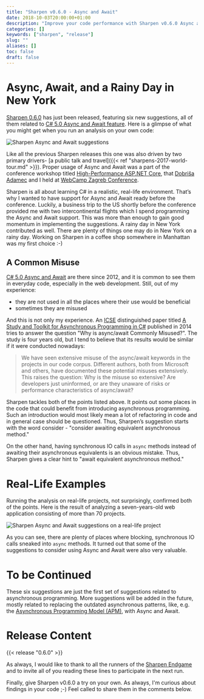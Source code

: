 ```yaml
---
title: "Sharpen v0.6.0 - Async and Await"
date: 2018-10-03T20:00:00+01:00
description: "Improve your code performance with Sharpen v0.6.0 Async and Await suggestions."
categories: []
keywords: ["sharpen", "release"]
slug: ""
aliases: []
toc: false
draft: false
---
```

# Async, Await, and a Rainy Day in New York

[Sharpen 0.6.0](https://marketplace.visualstudio.com/items?itemName=ironcev.sharpen) has just been released, featuring six new suggestions, all of them related to [C# 5.0 Async and Await feature](https://docs.microsoft.com/en-us/dotnet/csharp/programming-guide/concepts/async/). Here is a glimpse of what you might get when you run an analysis on your own code:

![Sharpen Async and Await suggestions](/images/news/sharpen-v0.6.0-async-and-await/sharpen-async-await-suggestions.png)

Like all the previous Sharpen releases this one was also driven by two primary drivers- [a public talk and travel]({{< ref "sharpens-2017-world-tour.md" >}}). Proper usage of Async and Await was a part of the conference workshop titled [High-Performance ASP.NET Core](https://2018.webcampzg.org/workshops/high-performance-aspnet-core/), that [Dobriša Adamec](https://www.linkedin.com/in/dadamec/) and I held at [WebCamp Zagreb Conference](https://2018.webcampzg.org/).

Sharpen is all about learning C# in a realistic, real-life environment. That’s why I wanted to have support for Async and Await ready before the conference. Luckily, a business trip to the US shortly before the conference provided me with two intercontinental flights which I spend programming the Async and Await support. This was more than enough to gain good momentum in implementing the suggestions. A rainy day in New York contributed as well. There are plenty of things one may do in New York on a rainy day. Working on Sharpen in a coffee shop somewhere in Manhattan was my first choice :-)

## A Common Misuse

[C# 5.0 Async and Await](https://docs.microsoft.com/en-us/dotnet/csharp/programming-guide/concepts/async/) are there since 2012, and it is common to see them in everyday code, especially in the web development. Still, out of my experience:

- they are not used in all the places where their use would be beneficial
- sometimes they are misused

And this is not only my experience. An [ICSE](http://www.icse-conferences.org/) distinguished paper titled [A Study and Toolkit for Asynchronous Programming in C#](https://www.ideals.illinois.edu/bitstream/handle/2142/45837/okur-2014-icse.pdf?sequence=5&isAllowed=y) published in 2014 tries to answer the question "Why is async/await Commonly Misused?". The study is four years old, but I tend to believe that its results would be similar if it were conducted nowadays:

> We have seen extensive misuse of the async/await keywords in the projects in our code corpus. Different authors, both from Microsoft and others, have documented these potential misuses extensively. This raises the question: Why is the misuse so extensive? Are developers just uninformed, or are they unaware of risks or performance characteristics of async/await?

Sharpen tackles both of the points listed above. It points out some places in the code that could benefit from introducing asynchronous programming. Such an introduction would most likely mean a lot of refactoring in code and in general case should be questioned. Thus, Sharpen’s suggestion starts with the word consider - "consider awaiting equivalent asynchronous method."

On the other hand, having synchronous IO calls in `async` methods instead of awaiting their asynchronous equivalents is an obvious mistake. Thus, Sharpen gives a clear hint to "await equivalent asynchronous method."

# Real-Life Examples

Running the analysis on real-life projects, not surprisingly, confirmed both of the points. Here is the result of analyzing a seven-years-old web application consisting of more than 70 projects.

![Sharpen Async and Await suggestions on a real-life project](/images/news/sharpen-v0.6.0-async-and-await/sharpen-async-await-suggestions-on-a-real-life-project.png)

As you can see, there are plenty of places where blocking, synchronous IO calls sneaked into `async` methods. It turned out that some of the suggestions to consider using Async and Await were also very valuable.

# To be Continued

These six suggestions are just the first set of suggestions related to asynchronous programming. More suggestions will be added in the future, mostly related to replacing the outdated asynchronous patterns, like, e.g. the [Asynchronous Programming Model (APM)](https://docs.microsoft.com/en-us/dotnet/standard/asynchronous-programming-patterns/asynchronous-programming-model-apm), with Async and Await.

# Release Content
{{< release "0.6.0" >}}

As always, I would like to thank to all the runners of the [Sharpen Endgame](https://github.com/sharpenrocks/Sharpen/wiki/Endgame-for-v0.6.0) and to invite all of you reading these lines to participate in the next run.

Finally, give Sharpen v0.6.0 a try on your own. As always, I'm curious about findings in your code ;-) Feel called to share them in the comments below.

